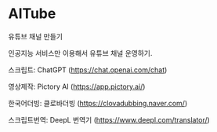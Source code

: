 # AITube
유튜브 채널 만들기

인공지능 서비스만 이용해서 유튜브 채널 운영하기.

스크립트: ChatGPT (https://chat.openai.com/chat)

영상제작: Pictory AI (https://app.pictory.ai/)

한국어더빙: 클로바더빙 (https://clovadubbing.naver.com/)

스크립트번역: DeepL 번역기 (https://www.deepl.com/translator/)
